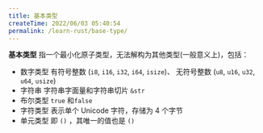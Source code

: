 ```yaml
---
title: 基本类型
createTime: 2022/06/03 05:40:54
permalink: /learn-rust/base-type/
---
```


**基本类型** 指一个最小化原子类型，无法解构为其他类型(一般意义上)，包括：

- 数字类型
  有符号整数 (`i8`, `i16`, `i32`, `i64`, `isize`)、 无符号整数 (`u8`, `u16`, `u32`, `u64`, `usize`)
- 字符串
  字符串字面量和字符串切片 `&str`
- 布尔类型
  `true` 和`false`
- 字符类型
  表示单个 Unicode 字符，存储为 4 个字节
- 单元类型
  即 `()`  ，其唯一的值也是 `()`
